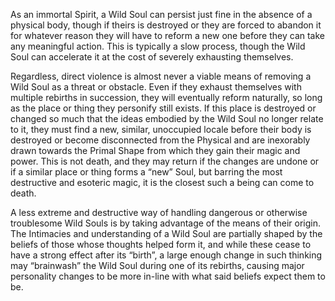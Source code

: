 As an immortal Spirit, a Wild Soul can persist just fine in the absence of a physical body, though if theirs is destroyed or they are forced to abandon it for whatever reason they will have to reform a new one before they can take any meaningful action. This is typically a slow process, though the Wild Soul can accelerate it at the cost of severely exhausting themselves.

Regardless, direct violence is almost never a viable means of removing a Wild Soul as a threat or obstacle. Even if they exhaust themselves with multiple rebirths in succession, they will eventually reform naturally, so long as the place or thing they personify still exists. If this place is destroyed or changed so much that the ideas embodied by the Wild Soul no longer relate to it, they must find a new, similar, unoccupied locale before their body is destroyed or become disconnected from the Physical and are inexorably drawn towards the Primal Shape from which they gain their magic and power. This is not death, and they may return if the changes are undone or if a similar place or thing forms a “new” Soul, but barring the most destructive and esoteric magic, it is the closest such a being can come to death.

A less extreme and destructive way of handling dangerous or otherwise troublesome Wild Souls is by taking advantage of the means of their origin. The Intimacies and understanding of a Wild Soul are partially shaped by the beliefs of those whose thoughts helped form it, and while these cease to have a strong effect after its “birth”, a large enough change in such thinking may “brainwash” the Wild Soul during one of its rebirths, causing major personality changes to be more in-line with what said beliefs expect them to be.